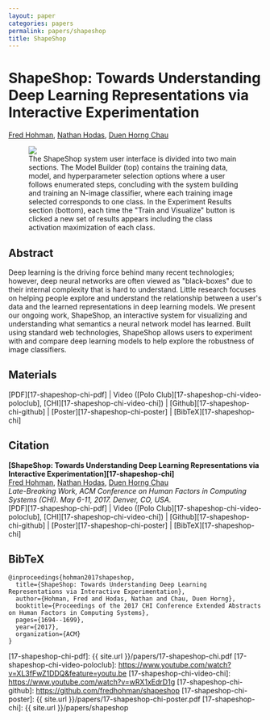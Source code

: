 ```yaml
---
layout: paper
categories: papers
permalink: papers/shapeshop
title: ShapeShop
---
```


# ShapeShop: Towards Understanding Deep Learning Representations via Interactive Experimentation
[Fred Hohman][fred], [Nathan Hodas][nathan], [Duen Horng Chau][polo]  

<figure>
     <img class="single" src="/images/papers/17-shapeshop-chi.png">
    <figcaption class="single">
        The ShapeShop system user interface is divided into two main sections.
        The Model Builder (top) contains the training data, model, and hyperparameter selection options where a user follows enumerated steps, concluding with the system building and training an N-image classifier, where each training image selected corresponds to one class.
        In the Experiment Results section (bottom), each time the "Train and Visualize" button is clicked a new set of results appears including the class activation maximization of each class.
    </figcaption>
</figure>

## Abstract
Deep learning is the driving force behind many recent technologies; however, deep neural networks are often viewed as "black-boxes" due to their internal complexity that is hard to understand.
Little research focuses on helping people explore and understand the relationship between a user's data and the learned representations in deep learning models.
We present our ongoing work, ShapeShop, an interactive system for visualizing and understanding what semantics a neural network model has learned.
Built using standard web technologies, ShapeShop allows users to experiment with and compare deep learning models to help explore the robustness of image classifiers.   

## Materials
[PDF][17-shapeshop-chi-pdf] | Video ([Polo Club][17-shapeshop-chi-video-poloclub], [CHI][17-shapeshop-chi-video-chi]) | [Github][17-shapeshop-chi-github] | [Poster][17-shapeshop-chi-poster] | [BibTeX][17-shapeshop-chi]

## Citation
**[ShapeShop: Towards Understanding Deep Learning Representations via Interactive Experimentation][17-shapeshop-chi]**  
[Fred Hohman][fred], [Nathan Hodas][nathan], [Duen Horng Chau][polo]  
*Late-Breaking Work, ACM Conference on Human Factors in Computing Systems (CHI). May 6-11, 2017. Denver, CO, USA.*  
<span class="paper-misc">
[PDF][17-shapeshop-chi-pdf] | Video ([Polo Club][17-shapeshop-chi-video-poloclub], [CHI][17-shapeshop-chi-video-chi]) | [Github][17-shapeshop-chi-github] | [Poster][17-shapeshop-chi-poster] | [BibTeX][17-shapeshop-chi]
</span>

## BibTeX
```
@inproceedings{hohman2017shapeshop,
  title={ShapeShop: Towards Understanding Deep Learning Representations via Interactive Experimentation},
  author={Hohman, Fred and Hodas, Nathan and Chau, Duen Horng},
  booktitle={Proceedings of the 2017 CHI Conference Extended Abstracts on Human Factors in Computing Systems},
  pages={1694--1699},
  year={2017},
  organization={ACM}
}
```

[fred]: http://fredhohman.com "Fred Hohman"
[nathan]: https://signatures.pnnl.gov/bios/nathan-hodas "Nathan Hodas"
[polo]: http://www.cc.gatech.edu/~dchau/ "Polo Chau"

[17-shapeshop-chi-pdf]: {{ site.url }}/papers/17-shapeshop-chi.pdf
[17-shapeshop-chi-video-poloclub]: https://www.youtube.com/watch?v=XL3fFwZ1DDQ&feature=youtu.be
[17-shapeshop-chi-video-chi]: https://www.youtube.com/watch?v=wRX1xEdrD1g
[17-shapeshop-chi-github]: https://github.com/fredhohman/shapeshop
[17-shapeshop-chi-poster]: {{ site.url }}/papers/17-shapeshop-chi-poster.pdf
[17-shapeshop-chi]: {{ site.url }}/papers/shapeshop
